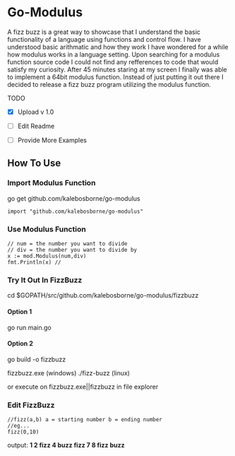 # Go-Modulus

A fizz buzz is a great way to showcase that I understand the basic functionality of a language using functions and control flow. I have understood basic arithmatic and how they work I have wondered for a while how modulus works in a language setting. Upon searching for a modulus function source code I could not find any refferences to code that would satisfy my curiosity. After 45 minutes staring at my screen I finally was able to implement a 64bit modulus function. Instead of just putting it out there I decided to release a fizz buzz program utilizing the modulus function.

TODO
- [x] Upload v 1.0
- [ ] Edit Readme
- [ ] Provide More Examples



## How To Use
### Import Modulus Function

go get github.com/kalebosborne/go-modulus

    import "github.com/kalebosborne/go-modulus"

### Use Modulus Function

    // num = the number you want to divide
    // div = the number you want to divide by
    x := mod.Modulus(num,div)
    fmt.Println(x) //
    
    

### Try It Out In FizzBuzz
cd $GOPATH/src/github.com/kalebosborne/go-modulus/fizzbuzz
#### Option 1
go run main.go

#### Option 2

go build -o fizzbuzz

fizzbuzz.exe (windows) ./fizz-buzz (linux)

or execute on fizzbuzz.exe||fizzbuzz in file explorer


### Edit FizzBuzz

    //fizz(a,b) a = starting number b = ending number
    //eg...
    fizz(0,10)
    
 output:
 **1
2
fizz
4
buzz
fizz
7
8
fizz
buzz**
